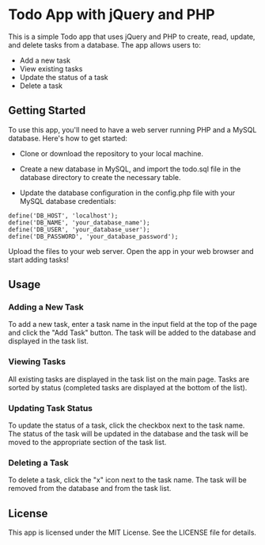 # Todo App with jQuery and PHP
This is a simple Todo app that uses jQuery and PHP to create, read, update, and delete tasks from a database. The app allows users to:

* Add a new task
* View existing tasks
* Update the status of a task
* Delete a task
## Getting Started
To use this app, you'll need to have a web server running PHP and a MySQL database. Here's how to get started:

* Clone or download the repository to your local machine.

* Create a new database in MySQL, and import the todo.sql file in the database directory to create the necessary table.

* Update the database configuration in the config.php file with your MySQL database credentials:

``` 
define('DB_HOST', 'localhost');
define('DB_NAME', 'your_database_name');
define('DB_USER', 'your_database_user');
define('DB_PASSWORD', 'your_database_password');
``` 
Upload the files to your web server.
Open the app in your web browser and start adding tasks!

## Usage
### Adding a New Task
To add a new task, enter a task name in the input field at the top of the page and click the "Add Task" button. The task will be added to the database and displayed in the task list.

### Viewing Tasks
All existing tasks are displayed in the task list on the main page. Tasks are sorted by status (completed tasks are displayed at the bottom of the list).

### Updating Task Status
To update the status of a task, click the checkbox next to the task name. The status of the task will be updated in the database and the task will be moved to the appropriate section of the task list.

### Deleting a Task
To delete a task, click the "x" icon next to the task name. The task will be removed from the database and from the task list.

## License
This app is licensed under the MIT License. See the LICENSE file for details.


